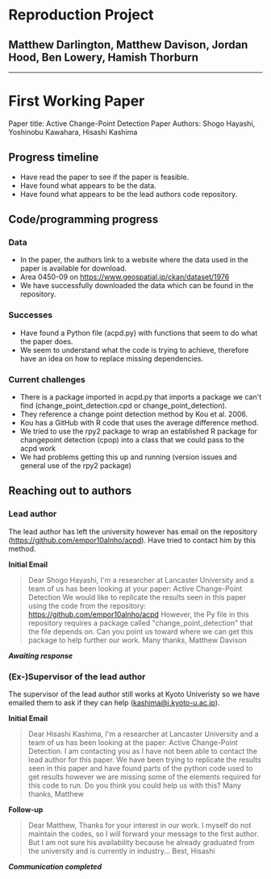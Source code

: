 # Reproduction Project
## Matthew Darlington, Matthew Davison, Jordan Hood, Ben Lowery, Hamish Thorburn

***

# First Working Paper
Paper title: Active Change-Point Detection
Paper Authors: Shogo Hayashi, Yoshinobu Kawahara, Hisashi Kashima

## Progress timeline

* Have read the paper to see if the paper is feasible.
* Have found what appears to be the data.
* Have found what appears to be the lead authors code repository.

## Code/programming progress

### Data

* In the paper, the authors link to a website where the data used in the paper is available for download.
* Area 0450-09 on https://www.geospatial.jp/ckan/dataset/1976
* We have successfully downloaded the data which can be found in the repository.

### Successes

* Have found a Python file (acpd.py) with functions that seem to do what the paper does.
* We seem to understand what the code is trying to achieve, therefore have an idea on how to replace missing dependencies.

### Current challenges

* There is a package imported in acpd.py that imports a package we can't find (change_point_detection.cpd or change_point_detection).
* They reference a change point detection method by Kou et al. 2006.
* Kou has a GitHub with R code that uses the average difference method.
* We tried to use the rpy2 package to wrap an established R package for changepoint detection (cpop) into a class that we could pass to the acpd work 
* We had problems getting this up and running (version issues and general use of the rpy2 package)

## Reaching out to authors

### Lead author
The lead author has left the university however has email on the repository (https://github.com/empor10alnho/acpd). Have tried to contact him by this method.

**Initial Email**

> Dear Shogo Hayashi, I'm a researcher at Lancaster University and a team of us has been looking at your paper: Active Change-Point Detection
We would like to replicate the results seen in this paper using the code from the repository: https://github.com/empor10alnho/acpd However, the Py file in this repository requires a package called "change_point_detection" that the file depends on. Can you point us toward where we can get this package to help further our work. Many thanks, Matthew Davison

***Awaiting response***

### (Ex-)Supervisor of the lead author
The supervisor of the lead author still works at Kyoto Univeristy so we have emailed them to ask if they can help (kashima@i.kyoto-u.ac.jp).

**Initial Email**

> Dear Hisashi Kashima, I'm a researcher at Lancaster University and a team of us has been looking at the paper: Active Change-Point Detection. I am contacting you as I have not been able to contact the lead author for this paper. We have been trying to replicate the results seen in this paper and have found parts of the python code used to get results however we are missing some of the elements required for this code to run. Do you think you could help us with this? Many thanks, Matthew

**Follow-up**

> Dear Matthew, Thanks for your interest in our work. I myself do not maintain the codes, so I will forward your message to the first author. But I am not sure his availability because he already graduated from the university and is currently in industry... Best, Hisashi

***Communication completed***

